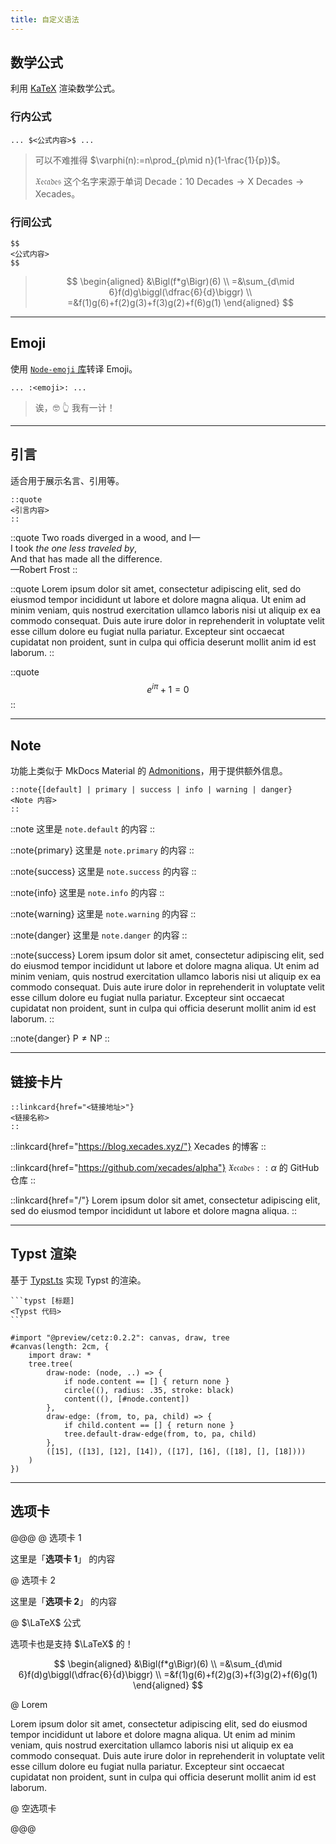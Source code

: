 ```yaml
---
title: 自定义语法
---
```


## 数学公式

利用 [KaTeX](https://katex.org/) 渲染数学公式。

### 行内公式

```
... $<公式内容>$ ...
```

> 可以不难推得 $\varphi(n):=n\prod_{p\mid n}(1-\frac{1}{p})$。
>
> $\mathfrak{Xecades}$ 这个名字来源于单词 Decade：$\text{10 Decades}\rightarrow \text{X Decades}\rightarrow \text{Xecades}$。

### 行间公式

```
$$
<公式内容>
$$
```

> $$
> \begin{aligned}
> &\Bigl(f*g\Bigr)(6) \\
> =&\sum_{d\mid 6}f(d)g\biggl(\dfrac{6}{d}\biggr) \\
> =&f(1)g(6)+f(2)g(3)+f(3)g(2)+f(6)g(1)
> \end{aligned}
> $$

---

## Emoji

使用 [`Node-emoji` 库](https://github.com/omnidan/node-emoji)转译 Emoji。

```
... :<emoji>: ...
```

> 诶，:nerd_face: :point_up_2: 我有一计！

---

## 引言

适合用于展示名言、引用等。

```
::quote
<引言内容>
::
```

::quote
Two roads diverged in a wood, and I—\
I took *the one less traveled by*,\
And that has made all the difference.\
<right>—Robert Frost</right>
::

::quote
Lorem ipsum dolor sit amet, consectetur adipiscing elit, sed do eiusmod tempor incididunt ut labore et dolore magna aliqua. Ut enim ad minim veniam, quis nostrud exercitation ullamco laboris nisi ut aliquip ex ea commodo consequat. Duis aute irure dolor in reprehenderit in voluptate velit esse cillum dolore eu fugiat nulla pariatur. Excepteur sint occaecat cupidatat non proident, sunt in culpa qui officia deserunt mollit anim id est laborum.
::

::quote
$$
e ^ {i \pi} + 1 = 0
$$
::

---

## Note

功能上类似于 MkDocs Material 的 [Admonitions](https://squidfunk.github.io/mkdocs-material/reference/admonitions/)，用于提供额外信息。

```
::note{[default] | primary | success | info | warning | danger}
<Note 内容>
::
```

::note
这里是 `note.default` 的内容
::

::note{primary}
这里是 `note.primary` 的内容
::

::note{success}
这里是 `note.success` 的内容
::

::note{info}
这里是 `note.info` 的内容
::

::note{warning}
这里是 `note.warning` 的内容
::

::note{danger}
这里是 `note.danger` 的内容
::

::note{success}
Lorem ipsum dolor sit amet, consectetur adipiscing elit, sed do eiusmod tempor incididunt ut labore et dolore magna aliqua. Ut enim ad minim veniam, quis nostrud exercitation ullamco laboris nisi ut aliquip ex ea commodo consequat. Duis aute irure dolor in reprehenderit in voluptate velit esse cillum dolore eu fugiat nulla pariatur. Excepteur sint occaecat cupidatat non proident, sunt in culpa qui officia deserunt mollit anim id est laborum.
::

::note{danger}
$\text{P} \neq \text{NP}$
::

---

## 链接卡片

```
::linkcard{href="<链接地址>"}
<链接名称>
::
```

::linkcard{href="https://blog.xecades.xyz/"}
Xecades 的博客
::

::linkcard{href="https://github.com/xecades/alpha"}
$\mathfrak{Xecades} :: \alpha$ 的 GitHub 仓库
::

::linkcard{href="/"}
Lorem ipsum dolor sit amet, consectetur adipiscing elit, sed do eiusmod tempor incididunt ut labore et dolore magna aliqua.
::

---

## Typst 渲染

基于 [Typst.ts](https://myriad-dreamin.github.io/typst.ts) 实现 Typst 的渲染。

~~~
```typst [标题]
<Typst 代码>
```
~~~

```typst 一棵来自 ***Typst*** 的树
#import "@preview/cetz:0.2.2": canvas, draw, tree
#canvas(length: 2cm, {
    import draw: *
    tree.tree(
        draw-node: (node, ..) => {
            if node.content == [] { return none }
            circle((), radius: .35, stroke: black)
            content((), [#node.content])
        },
        draw-edge: (from, to, pa, child) => {
            if child.content == [] { return none }
            tree.default-draw-edge(from, to, pa, child)
        },
        ([15], ([13], [12], [14]), ([17], [16], ([18], [], [18])))
    )
})
```

---

## 选项卡

@@@
@ 选项卡 1

这里是「**选项卡 1**」 的内容

@ 选项卡 2

这里是「**选项卡 2**」 的内容

@ $\LaTeX$ 公式

选项卡也是支持 $\LaTeX$ 的！

$$
\begin{aligned}
&\Bigl(f*g\Bigr)(6) \\
=&\sum_{d\mid 6}f(d)g\biggl(\dfrac{6}{d}\biggr) \\
=&f(1)g(6)+f(2)g(3)+f(3)g(2)+f(6)g(1)
\end{aligned}
$$

@ Lorem

Lorem ipsum dolor sit amet, consectetur adipiscing elit, sed do eiusmod tempor incididunt ut labore et dolore magna aliqua. Ut enim ad minim veniam, quis nostrud exercitation ullamco laboris nisi ut aliquip ex ea commodo consequat. Duis aute irure dolor in reprehenderit in voluptate velit esse cillum dolore eu fugiat nulla pariatur. Excepteur sint occaecat cupidatat non proident, sunt in culpa qui officia deserunt mollit anim id est laborum.

@ 空选项卡

@@@
